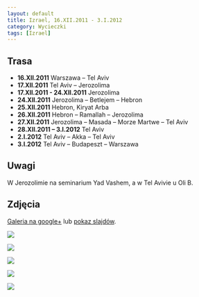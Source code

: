 ```yaml
---
layout: default
title: Izrael, 16.XII.2011 - 3.I.2012
category: Wycieczki
tags: [Izrael]
---
```


Trasa
-----

* **16.XII.2011** Warszawa – Tel Aviv
* **17.XII.2011** Tel Aviv – Jerozolima
* **17.XII.2011 - 24.XII.2011** Jerozolima
* **24.XII.2011** Jerozolima – Betlejem – Hebron
* **25.XII.2011** Hebron, Kiryat Arba
* **26.XII.2011** Hebron – Ramallah – Jerozolima
* **27.XII.2011** Jerozolima – Masada – Morze Martwe – Tel Aviv
* **28.XII.2011 – 3.I.2012** Tel Aviv
* **2.I.2012** Tel Aviv – Akka – Tel Aviv
* **3.I.2012** Tel Aviv – Budapeszt – Warszawa


Uwagi
-----

W Jerozolimie na seminarium Yad Vashem,  a w Tel Avivie u Oli B.


Zdjęcia
-------

[Galeria na google+](https://plus.google.com/photos/+TomekKobyli%C5%84ski/albums/5689386797758118849?banner=pwa&sort=1) lub
[pokaz slajdów](https://plus.google.com/photos/+TomekKobyli%C5%84ski/albums/5689386797758118849/5689386961104047858?banner=pwa&sort=1&pid=5689386961104047858&oid=%2BTomekKobyli%C5%84ski).

![](https://cloud.githubusercontent.com/assets/1532732/3139672/da4f71ac-e8e9-11e3-9bff-45b9ad2c93a2.jpg)

![](https://cloud.githubusercontent.com/assets/1532732/3139670/d7cca7ec-e8e9-11e3-9f8b-fd2e76d2f757.jpg)

![](https://cloud.githubusercontent.com/assets/1532732/3139671/d8e276c0-e8e9-11e3-9f7b-377862a313b9.jpg)

![](https://cloud.githubusercontent.com/assets/1532732/3139669/d6df7846-e8e9-11e3-962f-dfa7aea17499.jpg)

![](https://cloud.githubusercontent.com/assets/1532732/3139668/d5e5ae6a-e8e9-11e3-891f-11694669db97.jpg)


